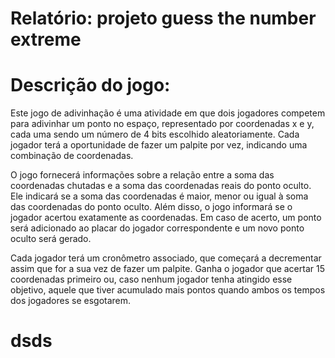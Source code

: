 # Relatório: projeto guess the number extreme

# Descrição do jogo:

Este jogo de adivinhação é uma atividade em que dois jogadores competem para adivinhar um ponto no espaço, representado por coordenadas x e y, cada uma sendo um número de 4 bits escolhido aleatoriamente. Cada jogador terá a oportunidade de fazer um palpite por vez, indicando uma combinação de coordenadas.

O jogo fornecerá informações sobre a relação entre a soma das coordenadas chutadas e a soma das coordenadas reais do ponto oculto. Ele indicará se a soma das coordenadas é maior, menor ou igual à soma das coordenadas do ponto oculto. Além disso, o jogo informará se o jogador acertou exatamente as coordenadas. Em caso de acerto, um ponto será adicionado ao placar do jogador correspondente e um novo ponto oculto será gerado.

Cada jogador terá um cronômetro associado, que começará a decrementar assim que for a sua vez de fazer um palpite. Ganha o jogador que acertar 15 coordenadas primeiro ou, caso nenhum jogador tenha atingido esse objetivo, aquele que tiver acumulado mais pontos quando ambos os tempos dos jogadores se esgotarem.

# dsds
